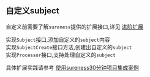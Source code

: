 ## 自定义subject  

自定义前需要了解`sureness`提供的扩展接口,详见 [进阶扩展](cn/extend-point.md)  

实现`Subject`接口,添加自定义的`subject`内容  
实现`SubjectCreate`接口方法,创建出自定义的`subject`  
实现`Processor`接口,支持处理自定义的`subject`    

具体扩展实践请参考 [使用sureness30分钟项目集成案例](cn/sample-tom.md)    